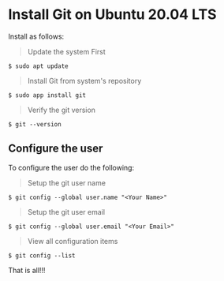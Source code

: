 # Install Git on Ubuntu 20.04 LTS

Install as follows:

> Update the system First

    $ sudo apt update

> Install Git from system's repository

    $ sudo app install git

> Verify the git version

    $ git --version


## Configure the user

To configure the user do the following:

> Setup the git user name

    $ git config --global user.name "<Your Name>"

> Setup the git user email

    $ git config --global user.email "<Your Email>"


> View all configuration items

    $ git config --list


That is all!!!


